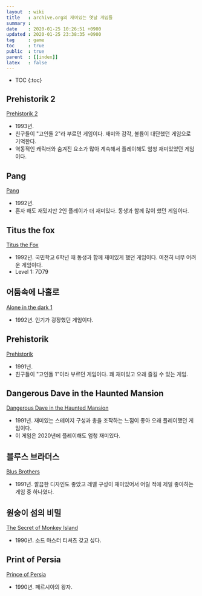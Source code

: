 ```yaml
---
layout  : wiki
title   : archive.org의 재미있는 옛날 게임들
summary : 
date    : 2020-01-25 10:26:51 +0900
updated : 2020-01-25 23:38:35 +0900
tag     : game
toc     : true
public  : true
parent  : [[index]]
latex   : false
---
```

* TOC
{:toc}

## Prehistorik 2

[Prehistorik 2](https://archive.org/details/msdos_Prehistorik_2_1993 )

* 1993년.
* 친구들이 "고인돌 2"라 부르던 게임이다. 재미와 감각, 볼륨이 대단했던 게임으로 기억한다.
* 역동적인 캐릭터와 숨겨진 요소가 많아 계속해서 플레이해도 엄청 재미있었던 게임이다.

## Pang

[Pang](https://archive.org/details/msdos_Pang_1992 )

* 1992년.
* 혼자 해도 재밌지만 2인 플레이가 더 재미있다. 동생과 함께 많이 했던 게임이다.

## Titus the fox

[Titus the Fox](https://archive.org/details/msdos_Titus_the_Fox_-_To_Marrakech_and_Back_1992 )

* 1992년. 국민학교 6학년 때 동생과 함께 재미있게 했던 게임이다. 여전히 너무 어려운 게임이다.
* Level 1: 7D79

## 어둠속에 나홀로

[Alone in the dark 1](https://archive.org/details/msdos_Alone_in_the_Dark_1992 )

* 1992년. 인기가 굉장했던 게임이다.

## Prehistorik

[Prehistorik](https://archive.org/details/msdos_Prehistorik_1991 )

* 1991년.
* 친구들이 "고인돌 1"이라 부르던 게임이다. 꽤 재미있고 오래 즐길 수 있는 게임.

## Dangerous Dave in the Haunted Mansion

[Dangerous Dave in the Haunted Mansion](https://archive.org/details/msdos_Dangerous_Dave_in_the_Haunted_Mansion_1991 )

* 1991년. 재미있는 스테이지 구성과 총을 조작하는 느낌이 좋아 오래 플레이했던 게임이다.
* 이 게임은 2020년에 플레이해도 엄청 재미있다.

## 블루스 브라더스

[Blus Brothers](https://archive.org/details/msdos_Blues_Brothers_The_1991 )

* 1991년. 깔끔한 디자인도 좋았고 레벨 구성이 재미있어서 어릴 적에 제일 좋아하는 게임 중 하나였다.

## 원숭이 섬의 비밀

[The Secret of Monkey Island](https://archive.org/details/msdos_Secret_of_Monkey_Island_The_1990 )

* 1990년. 소드 마스터 티셔츠 갖고 싶다.

## Print of Persia

[Prince of Persia](https://archive.org/details/msdos_Prince_of_Persia_1990 )

* 1990년. 페르시아의 왕자.


